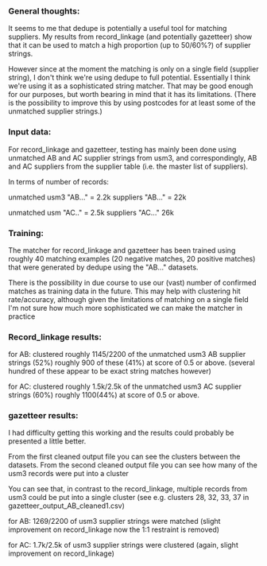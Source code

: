 ### General thoughts:

It seems to me that dedupe is potentially a useful tool for matching suppliers. My results from record_linkage
(and potentially gazetteer) show that it can be used to match a high proportion (up to 50/60%?) of supplier strings.

However since at the moment the matching is only on a single field (supplier string), I don't think we're using dedupe to full potential.
Essentially I think we're using it as a sophisticated string matcher. That may be good enough for our purposes, but worth
bearing in mind that it has its limitations. (There is the possibility to improve this by using postcodes for at least some of the
unmatched supplier strings.)

### Input data:

For record_linkage and gazetteer, testing has mainly been done using unmatched AB and AC supplier strings from usm3,
and correspondingly, AB and AC suppliers from the supplier table (i.e. the master list of suppliers).

In terms of number of records:

unmatched usm3 "AB..." = 2.2k
suppliers "AB..." = 22k

unmatched usm "AC.." = 2.5k
suppliers "AC..." 26k

### Training:

The matcher for record_linkage and gazetteer has been trained using roughly 40 matching examples (20 negative matches, 20 positive matches)
that were generated by dedupe using the "AB..." datasets.

There is the possibility in due course to use our (vast) number of confirmed matches as training data in the future.
This may help with clustering hit rate/accuracy, although given the limitations of matching on a single field I'm not sure how
much more sophisticated we can make the matcher in practice

### Record_linkage results:

for AB:
clustered roughly 1145/2200 of the unmatched usm3 AB supplier strings (52%)
roughly 900 of these (41%) at score of 0.5 or above.
(several hundred of these appear to be exact string matches however)

for AC:
clustered roughly 1.5k/2.5k of the unmatched usm3 AC supplier strings (60%)
roughly 1100(44%) at score of 0.5 or above.

### gazetteer results:

I had difficulty getting this working and the results could probably be presented a little better.

From the first cleaned output file you can see the clusters between the datasets.
From the second cleaned output file you can see how many of the usm3 records were put into a cluster

You can see that, in contrast to the record_linkage, multiple records from usm3 could be put into a single cluster
(see e.g. clusters 28, 32, 33, 37 in gazetteer_output_AB_cleaned1.csv)

for AB:
1269/2200 of usm3 supplier strings were matched (slight improvement on record_linkage now the 1:1 restraint is removed)

for AC:
1.7k/2.5k of usm3 supplier strings were clustered (again, slight improvement on record_linkage)













